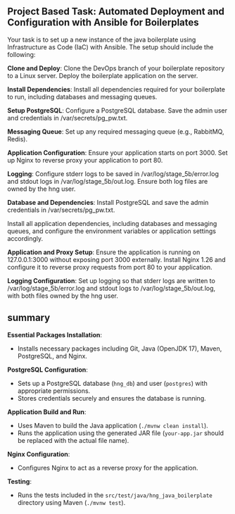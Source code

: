
## Project Based Task: Automated Deployment and Configuration with Ansible for Boilerplates

 Your task is to set up a new instance of the  java  boilerplate using Infrastructure as Code (IaC) with Ansible. The setup should include the following:

**Clone and Deploy**:
 Clone the DevOps branch of your boilerplate repository to a Linux server.
 Deploy the boilerplate application on the server.

**Install Dependencies**:
 Install all dependencies required for your boilerplate to run, including databases and messaging queues.

**Setup PostgreSQL**:
 Configure a PostgreSQL database.
 Save the admin user and credentials in /var/secrets/pg_pw.txt.

**Messaging Queue**:
 Set up any required messaging queue (e.g., RabbitMQ, Redis).

**Application Configuration**:
 Ensure your application starts on port 3000.
 Set up Nginx to reverse proxy your application to port 80.

**Logging**:
 Configure stderr logs to be saved in /var/log/stage_5b/error.log and stdout logs in /var/log/stage_5b/out.log.
 Ensure both log files are owned by the hng user.

**Database and Dependencies**:
 Install PostgreSQL and save the admin credentials in /var/secrets/pg_pw.txt.

 Install all application dependencies, including databases and messaging queues, and configure the environment variables or application settings accordingly.

**Application and Proxy Setup**:
 Ensure the application is running on 127.0.0.1:3000 without exposing port 3000 externally.
 Install Nginx 1.26 and configure it to reverse proxy requests from port 80 to your application.

**Logging Configuration**:
 Set up logging so that stderr logs are written to /var/log/stage_5b/error.log and stdout logs to /var/log/stage_5b/out.log, with both files owned by the hng user.

 
## summary 

**Essential Packages Installation**:
   - Installs necessary packages including Git, Java (OpenJDK 17), Maven, PostgreSQL, and Nginx.

**PostgreSQL Configuration**:
   - Sets up a PostgreSQL database (`hng_db`) and user (`postgres`) with appropriate permissions.
   - Stores credentials securely and ensures the database is running.

**Application Build and Run**:
   - Uses Maven to build the Java application (`./mvnw clean install`).
   - Runs the application using the generated JAR file (`your-app.jar` should be replaced with the actual file name).

**Nginx Configuration**:
   - Configures Nginx to act as a reverse proxy for the application.

**Testing**:
   - Runs the tests included in the `src/test/java/hng_java_boilerplate` directory using Maven (`./mvnw test`).

